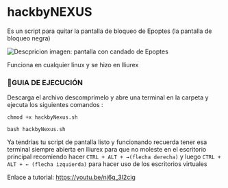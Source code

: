 # hackbyNEXUS
Es un script para quitar la pantalla de bloqueo de Epoptes (la pantalla de bloqueo negra)

![Descpricion imagen: pantalla con candado de Epoptes](https://i.ibb.co/Ks8PvCF/Captura-de-pantalla-317.png)

Funciona en cualquier linux y se hizo en lliurex

### 🔧GUIA DE EJECUCIÓN

Descarga el archivo descomprimelo y abre una terminal en la carpeta y ejecuta los siguientes comandos :
```
chmod +x hackbyNexus.sh
```
```
bash hackbyNexus.sh
```

Ya tendrías tu script de pantalla listo y funcionando recuerda tener esa terminal siempre abierta en lliurex para que no moleste en el escritorio principal recomiendo hacer `CTRL + ALT + →(flecha derecha)` y luego `CTRL + ALT + ← (flecha izquierda)` para hacer uso de los escritorios virtuales

Enlace a tutorial: https://youtu.be/nj6q_3I2cig
